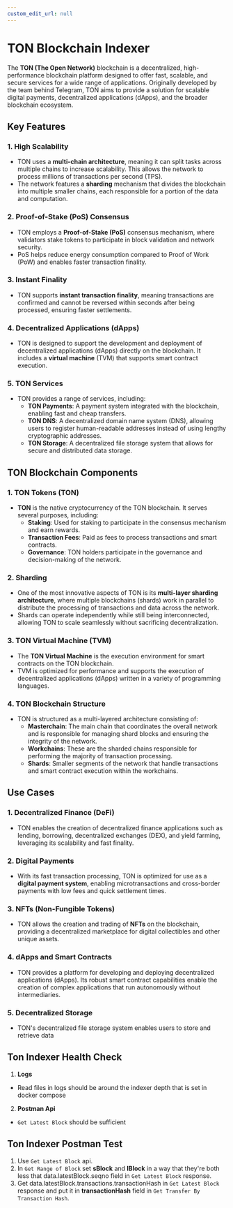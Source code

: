 ```yaml
---
custom_edit_url: null
---
```


# TON Blockchain Indexer

The **TON (The Open Network)** blockchain is a decentralized, high-performance blockchain platform designed to offer fast, scalable, and secure services for a wide range of applications. Originally developed by the team behind Telegram, TON aims to provide a solution for scalable digital payments, decentralized applications (dApps), and the broader blockchain ecosystem.

## Key Features

### 1. **High Scalability**
   - TON uses a **multi-chain architecture**, meaning it can split tasks across multiple chains to increase scalability. This allows the network to process millions of transactions per second (TPS).
   - The network features a **sharding** mechanism that divides the blockchain into multiple smaller chains, each responsible for a portion of the data and computation.

### 2. **Proof-of-Stake (PoS) Consensus**
   - TON employs a **Proof-of-Stake (PoS)** consensus mechanism, where validators stake tokens to participate in block validation and network security.
   - PoS helps reduce energy consumption compared to Proof of Work (PoW) and enables faster transaction finality.

### 3. **Instant Finality**
   - TON supports **instant transaction finality**, meaning transactions are confirmed and cannot be reversed within seconds after being processed, ensuring faster settlements.

### 4. **Decentralized Applications (dApps)**
   - TON is designed to support the development and deployment of decentralized applications (dApps) directly on the blockchain. It includes a **virtual machine** (TVM) that supports smart contract execution.

### 5. **TON Services**
   - TON provides a range of services, including:
     - **TON Payments**: A payment system integrated with the blockchain, enabling fast and cheap transfers.
     - **TON DNS**: A decentralized domain name system (DNS), allowing users to register human-readable addresses instead of using lengthy cryptographic addresses.
     - **TON Storage**: A decentralized file storage system that allows for secure and distributed data storage.
   
## TON Blockchain Components

### 1. **TON Tokens (TON)**
   - **TON** is the native cryptocurrency of the TON blockchain. It serves several purposes, including:
     - **Staking**: Used for staking to participate in the consensus mechanism and earn rewards.
     - **Transaction Fees**: Paid as fees to process transactions and smart contracts.
     - **Governance**: TON holders participate in the governance and decision-making of the network.

### 2. **Sharding**
   - One of the most innovative aspects of TON is its **multi-layer sharding architecture**, where multiple blockchains (shards) work in parallel to distribute the processing of transactions and data across the network.
   - Shards can operate independently while still being interconnected, allowing TON to scale seamlessly without sacrificing decentralization.

### 3. **TON Virtual Machine (TVM)**
   - The **TON Virtual Machine** is the execution environment for smart contracts on the TON blockchain.
   - TVM is optimized for performance and supports the execution of decentralized applications (dApps) written in a variety of programming languages.

### 4. **TON Blockchain Structure**
   - TON is structured as a multi-layered architecture consisting of:
     - **Masterchain**: The main chain that coordinates the overall network and is responsible for managing shard blocks and ensuring the integrity of the network.
     - **Workchains**: These are the sharded chains responsible for performing the majority of transaction processing.
     - **Shards**: Smaller segments of the network that handle transactions and smart contract execution within the workchains.

## Use Cases

### 1. **Decentralized Finance (DeFi)**
   - TON enables the creation of decentralized finance applications such as lending, borrowing, decentralized exchanges (DEX), and yield farming, leveraging its scalability and fast finality.

### 2. **Digital Payments**
   - With its fast transaction processing, TON is optimized for use as a **digital payment system**, enabling microtransactions and cross-border payments with low fees and quick settlement times.

### 3. **NFTs (Non-Fungible Tokens)**
   - TON allows the creation and trading of **NFTs** on the blockchain, providing a decentralized marketplace for digital collectibles and other unique assets.

### 4. **dApps and Smart Contracts**
   - TON provides a platform for developing and deploying decentralized applications (dApps). Its robust smart contract capabilities enable the creation of complex applications that run autonomously without intermediaries.

### 5. **Decentralized Storage**
   - TON's decentralized file storage system enables users to store and retrieve data 

## Ton Indexer Health Check

1. **Logs**
 *   Read files in logs should be around the indexer depth that is set in docker compose
2. **Postman Api**
 *   `Get Latest Block` should be sufficient

## Ton Indexer Postman Test

1. Use `Get Latest Block` api.
2. In `Get Range of Block` set **sBlock** and **lBlock** in a way that they're both less that data.latestBlock.seqno field in `Get Latest Block` response.
3. Get data.latestBlock.transactions.transactionHash in `Get Latest Block` response and put it in **transactionHash** field in `Get Transfer By Transaction Hash`.